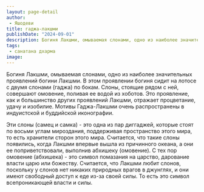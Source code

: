 ```yaml
---
layout: page-detail
author:
 - Яшодеви
title: гаджа-лакшми
publishDate: "2024-09-01"
description: Богиня Лакшми, омываемая слонами, одно из наиболее значительных проявлений богини Лакшми. В этом проявлении богиня сидит на лотосе с двумя слонами (гаджа) по бокам. Слоны, стоящие рядом с ней, совершают омовение, поливая ее водой из хоботов. Это проявление, как и большинство других проявлений Лакшми, отражает процветание, удачу и изобилие. Мотивы Гаджа-Лакшми очень распространены в индуистской и буддийской иконографии.
tags:
 - санатана дхарма
image: 
---
```


Богиня Лакшми, омываемая слонами, одно из наиболее значительных проявлений богини Лакшми. В этом проявлении богиня сидит на лотосе с двумя слонами (гаджа) по бокам. Слоны, стоящие рядом с ней, совершают омовение, поливая ее водой из хоботов. Это проявление, как и большинство других проявлений Лакшми, отражает процветание, удачу и изобилие. Мотивы Гаджа-Лакшми очень распространены в индуистской и буддийской иконографии.

Эти слоны (самец и самка) - это одна из пар диггаджей, которые стоят по восьми углам мироздания, поддерживая пространство этого мира, то есть хранители сторон этого мира. Считается, что такие слоны появились, когда Лакшми впервые вышла из причинного океана, а они ее поприветствовали, выполнив абхишеку (омовение). С тех пор омовение (абхишека) - это символ помазания на царство, дарование власти царю или божеству. Считается, что Лакшми любит слонов, поскольку у слонов нет никаких природных врагов в джунглях, и они имеют свободный доступ к еде из-за своей силы. То есть это символ всепроникающей власти и силы. 
